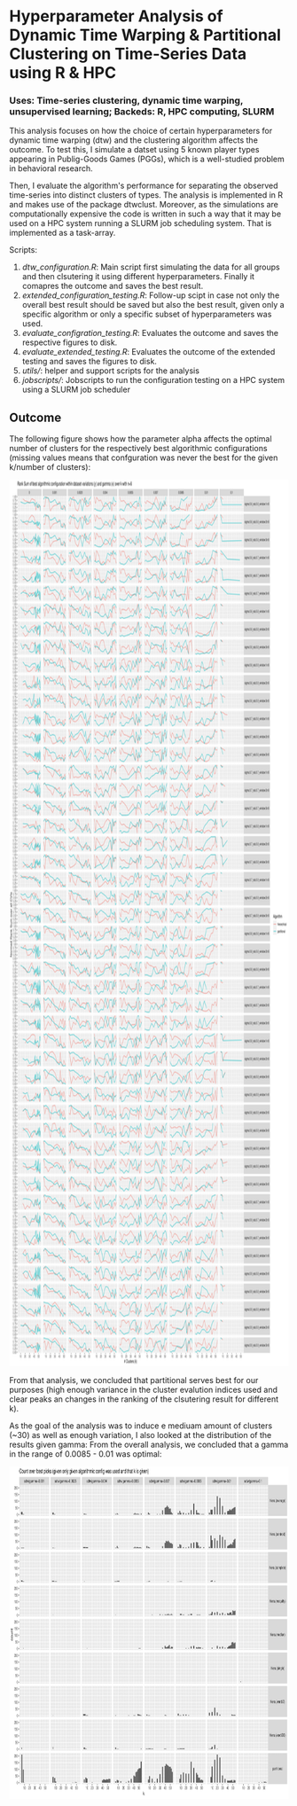 # Hyperparameter Analysis of Dynamic Time Warping & Partitional Clustering on Time-Series Data using R & HPC

### Uses: Time-series clustering, dynamic time warping, unsupervised learning; Backeds: R, HPC computing, SLURM

This analysis focuses on how the choice of certain hyperparameters for dynamic time warping (dtw) and the clustering algorithm affects the outcome.
To test this, I simulate a datset using 5 known player types appearing in Publig-Goods Games (PGGs), which is a well-studied problem in behavioral research.

Then, I evaluate the algorithm's performance for separating the observed time-series into distinct clusters of types. 
The analysis is implemented in R and makes use of the package dtwclust. 
Moreover, as the simulations are computationally expensive the code is written in such a way that it may be used on a HPC system running a SLURM job scheduling system.
That is implemented as a task-array.

Scripts:
1. *dtw_configuration.R*: Main script first simulating the data for all groups and then clsutering it using different hyperparameters. Finally it comapres the outcome and saves the best result.
2. *extended_configuration_testing.R*: Follow-up scipt in case not only the overall best result should be saved but also the best result, given only a specific algorithm or only a specific subset of hyperparameters was used.
3. *evaluate_configration_testing.R*: Evaluates the outcome and saves the respective figures to disk.
4. *evaluate_extended_testing.R*: Evaluates the outcome of the extended testing and saves the figures to disk.
5. *utils/*: helper and support scripts for the analysis
6. *jobscripts/*: Jobscripts to run the configuration testing on a HPC system using a SLURM job scheduler

## Outcome

The following figure shows how the parameter alpha affects the optimal number of clusters for the respectively best algorithmic configurations (missing values means that confguration was never the best for the given k/number of clusters):
<p float="left">
<img src="https://github.com/mhschubert/Portfolio/blob/main/time-series_clustering/figures/rank_sum_within_configuration_n%3D6-1.jpg" width="1600" height="1600"/>
</p>

From that analysis, we concluded that partitional serves best for our purposes (high enough variance in the cluster evalution indices used and clear peaks an changes in the ranking of the clsutering result for different k).

As the goal of the analysis was to induce e mediuam amount of clusters (~30) as well as enough variation, I also looked at the distribution of the results given gamma:
From the overall analysis, we concluded that a gamma in the range of 0.0085 - 0.01 was optimal:

<p float="left">
<img src="https://github.com/mhschubert/Portfolio/blob/main/time-series_clustering/figures/reevaluation_gamma_for_k-1.jpg" width="800" height="600"/>
</p>
